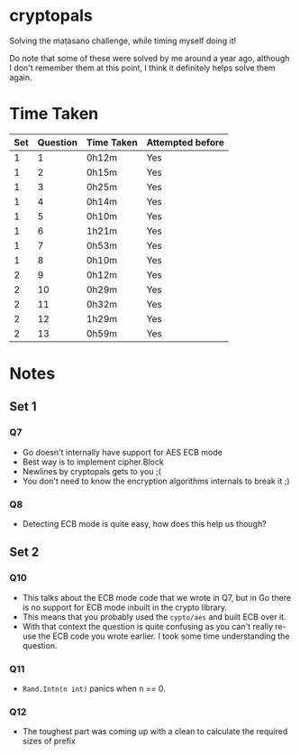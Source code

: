 # cryptopals
Solving the matasano challenge, while timing myself doing it! 

Do note that some of these were solved by me around a year ago, although I don't remember them at this point, I think it definitely helps solve them again. 

# Time Taken

| Set | Question | Time Taken | Attempted before |
| --- | -------- | ---------- | ---------------- |
| 1   | 1        | 0h12m      | Yes              |
| 1   | 2        | 0h15m      | Yes              |
| 1   | 3        | 0h25m      | Yes              |
| 1   | 4        | 0h14m      | Yes              |
| 1   | 5        | 0h10m      | Yes              |
| 1   | 6        | 1h21m      | Yes              |
| 1   | 7        | 0h53m      | Yes              |
| 1   | 8        | 0h10m      | Yes              |
| 2   | 9        | 0h12m      | Yes              |
| 2   | 10       | 0h29m      | Yes              |
| 2   | 11       | 0h32m      | Yes              |
| 2   | 12       | 1h29m      | Yes              |
| 2   | 13       | 0h59m      | Yes              |

# Notes

## Set 1

### Q7

- Go doesn't internally have support for AES ECB mode
- Best way is to implement cipher.Block
- Newlines by cryptopals gets to you ;( 
- You don't need to know the encryption algorithms internals to break it ;)

### Q8

- Detecting ECB mode is quite easy, how does this help us though?

## Set 2

### Q10

- This talks about the ECB mode code that we wrote in Q7, but in Go there is no support for ECB mode inbuilt in the crypto library. 
- This means that you probably used the `cypto/aes` and built ECB over it.
- With that context the question is quite confusing as you can't really re-use the ECB code you wrote earlier. I took some time understanding the question.

### Q11 

- `Rand.Intn(n int)` panics when n == 0. 

### Q12

- The toughest part was coming up with a clean to calculate the required sizes of prefix
